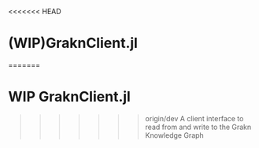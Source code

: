 <<<<<<< HEAD
# (WIP)GraknClient.jl
=======
# WIP GraknClient.jl
>>>>>>> origin/dev
A client interface to read from and write to the Grakn Knowledge Graph
